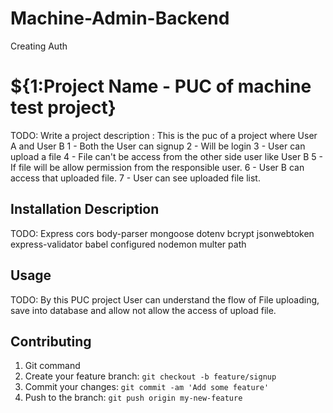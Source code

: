 # Machine-Admin-Backend
Creating Auth
# ${1:Project Name - PUC of machine test project}
TODO: Write a project description
    : This is the puc of a project where User A and User B 
    1 - Both the User can signup 
    2 - Will be login
    3 - User can upload a file 
    4 - File can't be access from the other side user like User B
    5 - If file will be allow permission from the responsible user.
    6 - User B can access that uploaded file.
    7 - User can see uploaded file list. 
## Installation Description
TODO: Express
      cors
      body-parser
      mongoose
      dotenv
      bcrypt
      jsonwebtoken
      express-validator
      babel configured
      nodemon
      multer
      path
## Usage
TODO: By this PUC project User can understand the flow of File uploading, save into database and allow not allow the access of upload file. 
## Contributing
1. Git command 
2. Create your feature branch: `git checkout -b feature/signup`
3. Commit your changes: `git commit -am 'Add some feature'`
4. Push to the branch: `git push origin my-new-feature`


